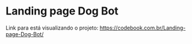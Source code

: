 # Landing page Dog Bot

Link para está visualizando o projeto: https://codebook.com.br/Landing-page-Dog-Bot/ 
